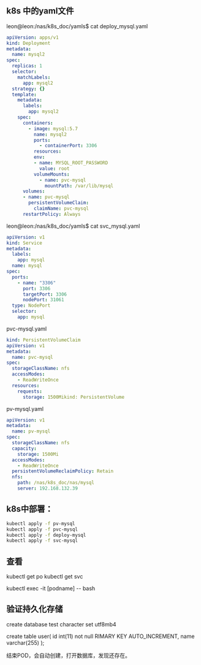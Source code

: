 

## k8s 中的yaml文件

leon@leon:/nas/k8s_doc/yamls$ cat deploy_mysql.yaml 

```yaml
apiVersion: apps/v1
kind: Deployment
metadata:
  name: mysql2
spec:
  replicas: 1
  selector:
    matchLabels:
      app: mysql2
  strategy: {}
  template:
    metadata:
      labels:
        app: mysql2
    spec:
      containers:
        - image: mysql:5.7
          name: mysql2
          ports:
            - containerPort: 3306
          resources:
          env:
          - name: MYSQL_ROOT_PASSWORD
            value: root
          volumeMounts: 
            - name: pvc-mysql
              mountPath: /var/lib/mysql
      volumes: 
      - name: pvc-mysql
        persistentVolumeClaim: 
          claimName: pvc-mysql
      restartPolicy: Always
```

leon@leon:/nas/k8s_doc/yamls$ cat svc_mysql.yaml 

```yaml
apiVersion: v1
kind: Service
metadata:
  labels:
    app: mysql
  name: mysql
spec:
  ports:
    - name: "3306"
      port: 3306
      targetPort: 3306
      nodePort: 31061
  type: NodePort
  selector:
    app: mysql
```

pvc-mysql.yaml

```yaml
kind: PersistentVolumeClaim
apiVersion: v1
metadata:
  name: pvc-mysql
spec:
  storageClassName: nfs
  accessModes:
    - ReadWriteOnce
  resources:
    requests:
      storage: 1500Mikind: PersistentVolume
```

pv-mysql.yaml

```yaml
apiVersion: v1
metadata:
  name: pv-mysql
spec:
  storageClassName: nfs
  capacity:
    storage: 1500Mi
  accessModes:
    - ReadWriteOnce
  persistentVolumeReclaimPolicy: Retain
  nfs: 
    path: /nas/k8s_doc/nas/mysql
    server: 192.168.132.39
```

## k8s中部署：

```bash
kubectl apply -f pv-mysql
kubectl apply -f pvc-mysql
kubectl apply -f deploy-mysql
kubectl apply -f svc-mysql
```

## 查看
kubectl get po
kubectl get svc

kubectl exec -it [podname] -- bash


## 验证持久化存储

create database test character set utf8mb4

create table user( id int(11) not null RIMARY KEY AUTO_INCREMENT, name varchar(255) );

结束POD，会自动创建，打开数据库，发现还存在。
